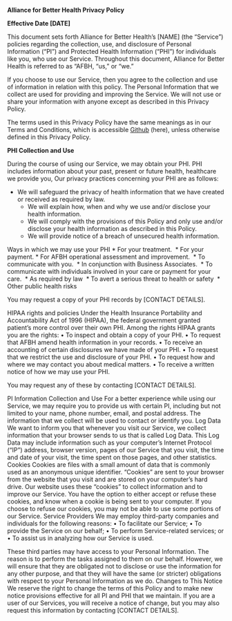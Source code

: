 **Alliance for Better Health Privacy Policy**

**Effective Date [DATE]**

This document sets forth Alliance for Better Health’s [NAME] (the “Service”) policies regarding the collection, use, and disclosure of Personal Information (“PI”) and Protected Health Information (“PHI”) for individuals like you, who use our Service. Throughout this document, Alliance for Better Health is referred to as “AFBH, “us,” or “we.”

If you choose to use our Service, then you agree to the collection and use of information in relation with this policy. The Personal Information that we collect are used for providing and improving the Service. We will not use or share your information with anyone except as described in this Privacy Policy.

The terms used in this Privacy Policy have the same meanings as in our Terms and Conditions, which is accessible [Github](hhtp://github.com) (here), unless otherwise defined in this Privacy Policy.

**PHI Collection and Use**

During the course of using our Service, we may obtain your PHI. PHI includes information about your past, present or future health, healthcare we provide you, Our privacy practices concerning your PHI are as follows:
* We will safeguard the privacy of health information that we have created or received as required by law.
    * We will explain how, when and why we use and/or disclose your health information.
    * We will comply with the provisions of this Policy and only use and/or disclose your health information as described in         this Policy.
    * We will provide notice of a breach of unsecured health information.

Ways in which we may use your PHI
    * For your treatment. 
    * For your payment.
    * For AFBH operational assessment and improvement. 
    * To communicate with you. 
    * In conjunction with Business Associates.  
    * To communicate with individuals involved in your care or payment for your care. 
    * As required by law 
    * To avert a serious threat to health or safety 
    * Other public health risks 

You may request a copy of your PHI records by [CONTACT DETAILS].

HIPAA rights and policies
Under the Health Insurance Portability and Accountability Act of 1996 (HIPAA), the federal government granted patient’s more control over their own PHI. Among the rights HIPAA grants you are the rights:
    • To inspect and obtain a copy of your PHI.
    • To request that AFBH amend health information in your records.
    • To receive an accounting of certain disclosures we have made of your PHI.
    • To request that we restrict the use and disclosure of your PHI.
    • To request how and where we may contact you about medical matters.
    • To receive a written notice of how we may use your PHI.

You may request any of these by contacting [CONTACT DETAILS].

PI Information Collection and Use
For a better experience while using our Service, we may require you to provide us with certain PI, including but not limited to your name, phone number, email, and postal address. The information that we collect will be used to contact or identify you.
Log Data
We want to inform you that whenever you visit our Service, we collect information that your browser sends to us that is called Log Data. This Log Data may include information such as your computer’s Internet Protocol (“IP”) address, browser version, pages of our Service that you visit, the time and date of your visit, the time spent on those pages, and other statistics.
Cookies
Cookies are files with a small amount of data that is commonly used as an anonymous unique identifier. “Cookies” are sent to your browser from the website that you visit and are stored on your computer’s hard drive.
Our website uses these “cookies” to collect information and to improve our Service. You have the option to either accept or refuse these cookies, and know when a cookie is being sent to your computer. If you choose to refuse our cookies, you may not be able to use some portions of our Service.
Service Providers
We may employ third-party companies and individuals for the following reasons:
    • To facilitate our Service;
    • To provide the Service on our behalf;
    • To perform Service-related services; or
    • To assist us in analyzing how our Service is used.

These third parties may have access to your Personal Information. The reason is to perform the tasks assigned to them on our behalf. However, we will ensure that they are obligated not to disclose or use the information for any other purpose, and that they will have the same (or stricter) obligations with respect to your Personal Information as we do.
Changes to This Notice
We reserve the right to change the terms of this Policy and to make new notice provisions effective for all PI and PHI that we maintain. If you are a user of our Services, you will receive a notice of change, but you may also request this information by contacting [CONTACT DETAILS].
